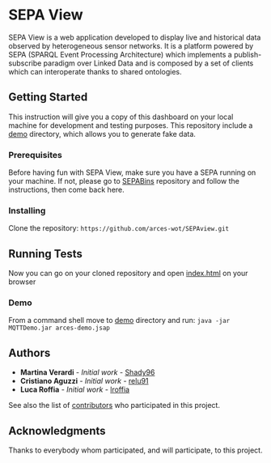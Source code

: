 # SEPA View
SEPA View is a web application developed to display live and historical data observed by heterogeneous sensor networks.
It is a platform powered by SEPA (SPARQL Event Processing Architecture) which implements a publish-subscribe paradigm over Linked Data
and is composed by a set of clients which can interoperate thanks to shared ontologies.

## Getting Started
This instruction will give you a copy of this dashboard on your local machine for development and testing purposes.
This repository include a [demo](https://github.com/arces-wot/SEPAview/tree/master/demo) directory, which allows you to generate fake data.

### Prerequisites
Before having fun with SEPA View, make sure you have a SEPA running on your machine. If not, please go to [SEPABins](https://github.com/arces-wot/SEPABins) repository and follow the instructions, then come back here.

### Installing
Clone the repository: ```https://github.com/arces-wot/SEPAview.git```

## Running Tests
Now you can go on your cloned repository and open [index.html](https://github.com/arces-wot/SEPAview/blob/master/index.html) on your browser

### Demo
From a command shell move to [demo](https://github.com/arces-wot/SEPAview/tree/master/demo) directory and run: ```java -jar MQTTDemo.jar arces-demo.jsap```

## Authors

* **Martina Verardi** - *Initial work* - [Shady96](https://github.com/Shady96)
* **Cristiano Aguzzi** - *Initial work* - [relu91](https://github.com/relu91)
* **Luca Roffia** - *Initial work* - [lroffia](https://github.com/lroffia)

See also the list of [contributors](https://github.com/arces-wot/SEPAview/graphs/contributors) who participated in this project.

## Acknowledgments
Thanks to everybody whom participated, and will participate, to this project.
